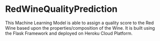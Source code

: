 # RedWineQualityPrediction

This Machine Learning Model is able to assign a quality score to the Red
Wine based upon the properties/composition of the Wine. It is built using
the Flask Framework and deployed on Heroku Cloud Platform.
